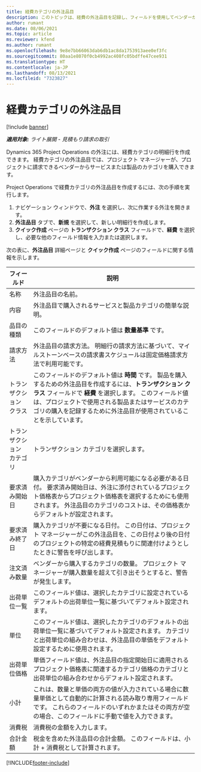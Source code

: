 ```yaml
---
title: 経費カテゴリの外注品目
description: このトピックは、経費の外注品目を記録し、フィールドを使用してベンダーからの時間購入を記録する方法を説明しています。
author: rumant
ms.date: 08/06/2021
ms.topic: article
ms.reviewer: kfend
ms.author: rumant
ms.openlocfilehash: 9e8e7bb66063dab6db1ac8da1753913aee0ef3fc
ms.sourcegitcommit: 80aa1e8070f0cb4992ac408fc05bdffe47cee931
ms.translationtype: HT
ms.contentlocale: ja-JP
ms.lasthandoff: 08/13/2021
ms.locfileid: "7323827"
---
```

#  <a name="subcontract-lines-for-expense-categories"></a>経費カテゴリの外注品目

[!include [banner](../../includes/dataverse-preview.md)]

_**適用対象:** ライト展開 - 見積もり請求の取引_

Dynamics 365 Project Operations の外注には、経費カテゴリの明細行を作成できます。 経費カテゴリの外注品目では、プロジェクト マネージャーが、プロジェクトに請求できるベンダーからサービスまたは製品のカテゴリを購入できます。

Project Operations で経費カテゴリの外注品目を作成するには、次の手順を実行します。

1. ナビゲーション ウィンドウで、**外注** を選択し、次に作業する外注を開きます。
2. **外注品目** タブで、**新規** を選択して、新しい明細行を作成します。
3. **クイック作成** ページの **トランザクション クラス** フィールドで、**経費** を選択し、必要な他のフィールド情報を入力または選択します。

次の表に、**外注品目** 詳細ページと **クイック作成** ページのフィールドに関する情報を示します。

| **フィールド** |  **説明** |
| ----------| ---------------- |
| 名称 | 外注品目の名前。 |
| 内容 | 外注品目で購入されるサービスと製品カテゴリの簡単な説明。 |
| 品目の種類 | このフィールドのデフォルト値は **数量基準** です。  |
| 請求方法 | 外注品目の請求方法。 明細行の請求方法に基づいて、マイルストーンベースの請求書スケジュールは固定価格請求方法で利用可能です。  |
| トランザクション クラス | このフィールドのデフォルト値は **時間** です。 製品を購入するための外注品目を作成するには、**トランザクション クラス** フィールドで **経費** を選択します。 このフィールド値は、プロジェクトで使用される製品またはサービスのカテゴリの購入を記録するために外注品目が使用されていることを示しています。 |
| トランザクション カテゴリ | トランザクション カテゴリを選択します。 |
| 要求済み開始日 | 購入カテゴリがベンダーから利用可能になる必要がある日付。 要求済み開始日は、外注に添付されているプロジェクト価格表からプロジェクト価格表を選択するためにも使用されます。 外注品目のカテゴリのコストは、その価格表からデフォルトが設定されます。 |
| 要求済み終了日 | 購入カテゴリが不要になる日付。 この日付は、プロジェクト マネージャーがこの外注品目を、この日付より後の日付のプロジェクトの特定の経費見積もりに関連付けようとしたときに警告を呼び出します。 |
| 注文済み数量 | ベンダーから購入するカテゴリの数量。 プロジェクト マネージャーが購入数量を超えて引き出そうとすると、警告が発生します。  |
| 出荷単位一覧  | このフィールド値は、選択したカテゴリに設定されているデフォルトの出荷単位一覧に基づいてデフォルト設定されます。 |
| 単位 | このフィールド値は、選択したカテゴリのデフォルトの出荷単位一覧に基づいてデフォルト設定されます。 カテゴリと出荷単位の組み合わせは、外注品目の単価をデフォルト設定するために使用されます。 |
| 出荷単位価格 | 単価フィールド値は、外注品目の指定開始日に適用されるプロジェクト価格表に関連するカテゴリ価格のカテゴリと出荷単位の組み合わせからデフォルト設定されます。  |
| 小計 | これは、数量と単価の両方の値が入力されている場合に数量単価として自動的に計算される読み取り専用フィールドです。 これらのフィールドのいずれかまたはその両方が空の場合、このフィールドに手動で値を入力できます。  |
| 消費税 | 消費税の金額を入力します。  |
| 合計金額 | 税金を含めた外注品目の合計金額。 このフィールドは、小計 + 消費税として計算されます。  |


[!INCLUDE[footer-include](../../includes/footer-banner.md)]
